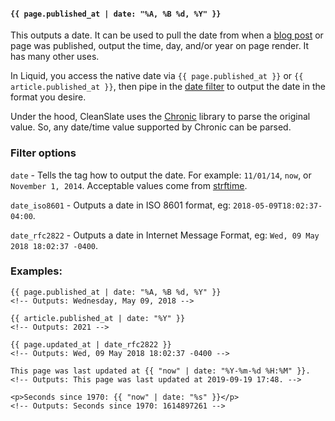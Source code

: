 #### `{{ page.published_at | date: "%A, %B %d, %Y" }}`

This outputs a date. It can be used to pull the date from when a [blog post](https://github.com/wvuweb/cleanslate-toolkit/blob/liquid/views/blog_article.html#L17) or page was published, output the time, day, and/or year on page render. It has many other uses.

In Liquid, you access the native date via `{{ page.published_at }}` or `{{ article.published_at }}`, then pipe in the [date filter](https://shopify.github.io/liquid/filters/date/) to output the date in the format you desire.

Under the hood, CleanSlate uses the [Chronic](https://github.com/mojombo/chronic) library to parse the original value. So, any date/time value supported by Chronic can be parsed.

### Filter options

`date` - Tells the tag how to output the date. For example: `11/01/14`, `now`, or `November 1, 2014`. Acceptable values come from [strftime](http://strftime.net/).

`date_iso8601` - Outputs a date in ISO 8601 format, eg: `2018-05-09T18:02:37-04:00`.

`date_rfc2822` - Outputs a date in Internet Message Format, eg: `Wed, 09 May 2018 18:02:37 -0400`.

### Examples:

```
{{ page.published_at | date: "%A, %B %d, %Y" }}
<!-- Outputs: Wednesday, May 09, 2018 -->
```

```
{{ article.published_at | date: "%Y" }}
<!-- Outputs: 2021 -->
```

```
{{ page.updated_at | date_rfc2822 }}
<!-- Outputs: Wed, 09 May 2018 18:02:37 -0400 -->
```

```
This page was last updated at {{ "now" | date: "%Y-%m-%d %H:%M" }}.
<!-- Outputs: This page was last updated at 2019-09-19 17:48. -->
```

```
<p>Seconds since 1970: {{ "now" | date: "%s" }}</p>
<!-- Outputs: Seconds since 1970: 1614897261 -->
```
